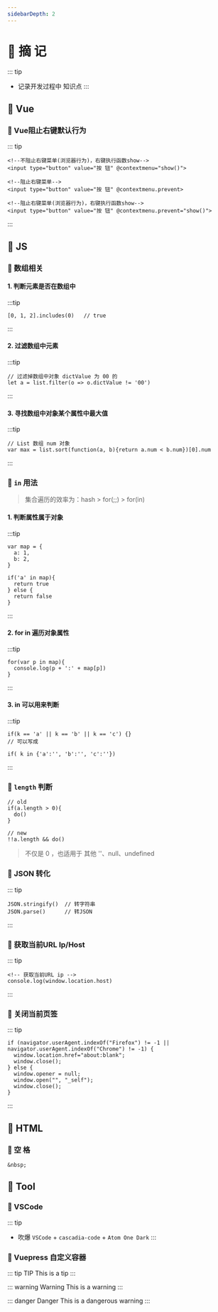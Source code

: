 ```yaml
---
sidebarDepth: 2
---
```

# 📖 摘 记
::: tip
- 记录开发过程中 知识点
:::

## 🎯 Vue
### 🎲 Vue阻止右键默认行为
::: tip
```
<!--不阻止右键菜单(浏览器行为)，右键执行函数show-->
<input type="button" value="按 钮" @contextmenu="show()"> 

<!--阻止右键菜单-->
<input type="button" value="按 钮" @contextmenu.prevent>

<!--阻止右键菜单(浏览器行为)，右键执行函数show-->
<input type="button" value="按 钮" @contextmenu.prevent="show()">
```
:::

## 🎯 JS
### 🎲 数组相关
#### 1. 判断元素是否在数组中
:::tip
```
[0, 1, 2].includes(0)   // true
```
:::

#### 2. 过滤数组中元素
:::tip
```
// 过滤掉数组中对象 dictValue 为 00 的
let a = list.filter(o => o.dictValue != '00')
```
:::

#### 3. 寻找数组中对象某个属性中最大值
:::tip
```
// List 数组 num 对象
var max = list.sort(function(a, b){return a.num < b.num})[0].num
```
:::

### 🎲 `in` 用法
> 集合遍历的效率为：hash > for(;;) > for(in)

#### 1. 判断属性属于对象
:::tip
```
var map = {
  a: 1,
  b: 2,
}

if('a' in map){
  return true
} else {
  return false
}
```
:::

#### 2. for in 遍历对象属性
:::tip
```
for(var p in map){
  console.log(p + ':' + map[p])
}
```
:::

#### 3. in 可以用来判断
:::tip
```
if(k == 'a' || k == 'b' || k == 'c') {}
// 可以写成

if( k in {'a':'', 'b':'', 'c':''})

```
:::

### 🎲 `length` 判断
```
// old
if(a.length > 0){
  do()
}

// new
!!a.length && do()
```

> 不仅是 0 ，也适用于 其他 ''、null、undefined

### 🎲 JSON 转化
::: tip
```
JSON.stringify()  // 转字符串
JSON.parse()      // 转JSON
```
:::

### 🎲 获取当前URL Ip/Host
::: tip
```
<!-- 获取当前URL ip -->
console.log(window.location.host)
```
:::

### 🎲 关闭当前页签
::: tip
```
if (navigator.userAgent.indexOf("Firefox") != -1 || navigator.userAgent.indexOf("Chrome") != -1) {  
  window.location.href="about:blank";  
  window.close();  
} else {
  window.opener = null;  
  window.open("", "_self");  
  window.close();  
}  
```
:::

## 🎯 HTML
### 🎲 空 格
```
&nbsp;
```

## 🎯 Tool
### 🎲 VSCode
::: tip
- 吹爆 `VSCode` + `cascadia-code` + `Atom One Dark` 
:::

### 🎲 Vuepress 自定义容器
::: tip TIP
This is a tip
:::

::: warning Warning
This is a warning
:::

::: danger Danger
This is a dangerous warning
:::